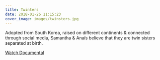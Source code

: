 ```yaml
---
title: Twinters
date: 2018-01-26 11:15:23
cover_image: images/twinsters.jpg
---
```


Adopted from South Korea, raised on different continents & connected through social media, Samantha & Anaïs believe that they are twin sisters separated at birth.

[Watch Documental](https://www.youtube.com/watch?v=Y72med6m7ho)
